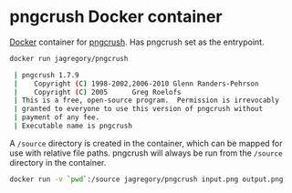 # pngcrush Docker container

[Docker](https://www.docker.io/) container for [pngcrush](http://pmt.sourceforge.net/pngcrush/). Has pngcrush set as the entrypoint.

```sh
docker run jagregory/pngcrush

 | pngcrush 1.7.9
 |    Copyright (C) 1998-2002,2006-2010 Glenn Randers-Pehrson
 |    Copyright (C) 2005      Greg Roelofs
 | This is a free, open-source program.  Permission is irrevocably
 | granted to everyone to use this version of pngcrush without
 | payment of any fee.
 | Executable name is pngcrush
```

A `/source` directory is created in the container, which can be mapped for use with relative file paths. pngcrush will always be run from the `/source` directory in the container.

```sh
docker run -v `pwd`:/source jagregory/pngcrush input.png output.png
```
